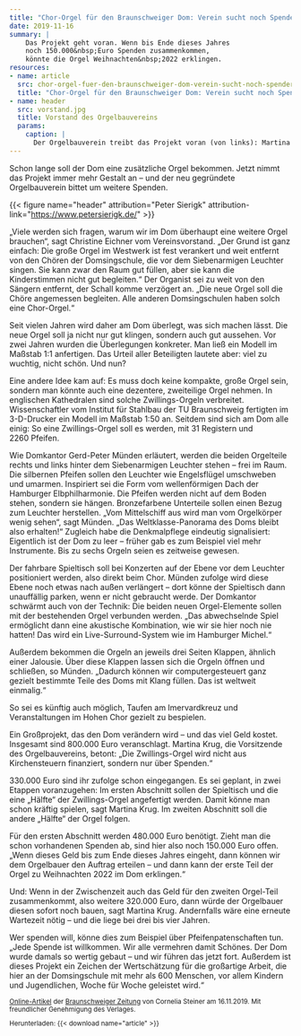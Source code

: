 ```yaml
---
title: "Chor-Orgel für den Braunschweiger Dom: Verein sucht noch Spender"
date: 2019-11-16
summary: |
    Das Projekt geht voran. Wenn bis Ende dieses Jahres 
    noch 150.000&nbsp;Euro Spenden zusammenkommen,
    könnte die Orgel Weihnachten&nbsp;2022 erklingen.
resources:
- name: article
  src: chor-orgel-fuer-den-braunschweiger-dom-verein-sucht-noch-spender.pdf
  title: "Chor-Orgel für den Braunschweiger Dom: Verein sucht noch Spender"
- name: header
  src: vorstand.jpg
  title: Vorstand des Orgelbauvereins
  params:
    caption: |
      Der Orgelbauverein treibt das Projekt voran (von links): Martina Krug, Steffen Schwarz, Annette Keil und Christine Eichner.
---
```


Schon lange soll der Dom eine zusätzliche Orgel bekommen. Jetzt nimmt das
Projekt immer mehr Gestalt an&nbsp;– und der neu gegründete Orgelbauverein
bittet um weitere Spenden.

{{< figure name="header" attribution="Peter Sierigk" attribution-link="https://www.petersierigk.de/" >}}

„Viele werden sich fragen, warum wir im Dom überhaupt eine weitere Orgel
brauchen“, sagt Christine Eichner vom Vereinsvorstand. „Der Grund ist ganz
einfach: Die große Orgel im Westwerk ist fest verankert und weit entfernt von
den Chören der Domsingschule, die vor dem Siebenarmigen Leuchter singen.
Sie kann zwar den Raum gut füllen, aber sie kann die Kinderstimmen nicht
gut begleiten.“ Der Organist sei zu weit von den Sängern entfernt, der Schall
komme verzögert an. „Die neue Orgel soll die Chöre angemessen begleiten.
Alle anderen Domsingschulen haben solch eine Chor-Orgel.“

Seit vielen Jahren wird daher am Dom überlegt, was sich machen lässt. Die
neue Orgel soll ja nicht nur gut klingen, sondern auch gut aussehen. Vor zwei
Jahren wurden die Überlegungen konkreter. Man ließ ein Modell im Maßstab&nbsp;1:1
anfertigen. Das Urteil aller Beteiligten lautete aber: viel zu wuchtig, nicht
schön. Und nun?

Eine andere Idee kam auf: Es muss doch keine kompakte, große Orgel sein,
sondern man könnte auch eine dezentere, zweiteilige Orgel nehmen. In
englischen Kathedralen sind solche Zwillings-Orgeln verbreitet.
Wissenschaftler vom Institut für Stahlbau der TU Braunschweig fertigten im
3-D-Drucker ein Modell im Maßstab&nbsp;1:50 an. Seitdem sind sich am Dom alle
einig: So eine Zwillings-Orgel soll es werden, mit 31&nbsp;Registern und
2260&nbsp;Pfeifen.

Wie Domkantor Gerd-Peter Münden erläutert, werden die beiden Orgelteile
rechts und links hinter dem Siebenarmigen Leuchter stehen&nbsp;– frei im Raum.
Die silbernen Pfeifen sollen den Leuchter wie Engelsflügel umschweben und
umarmen. Inspiriert sei die Form vom wellenförmigen Dach der Hamburger
Elbphilharmonie. Die Pfeifen werden nicht auf dem Boden stehen, sondern
sie hängen. Bronzefarbene Unterteile sollen einen Bezug zum Leuchter
herstellen. „Vom Mittelschiff aus wird man vom Orgelkörper wenig sehen“,
sagt Münden. „Das Weltklasse-Panorama des Doms bleibt also erhalten!“
Zugleich habe die Denkmalpflege eindeutig signalisiert: Eigentlich ist der
Dom zu leer&nbsp;– früher gab es zum Beispiel viel mehr Instrumente. Bis zu sechs
Orgeln seien es zeitweise gewesen.

Der fahrbare Spieltisch soll bei Konzerten auf der Ebene vor dem Leuchter
positioniert werden, also direkt beim Chor. Münden zufolge wird diese Ebene
noch etwas nach außen verlängert&nbsp;– dort könne der Spieltisch dann
unauffällig parken, wenn er nicht gebraucht werde. Der Domkantor
schwärmt auch von der Technik: Die beiden neuen Orgel-Elemente sollen mit
der bestehenden Orgel verbunden werden. „Das abwechselnde Spiel 
ermöglicht dann eine akustische Kombination, wie wir sie hier noch nie
hatten! Das wird ein Live-Surround-System wie im Hamburger Michel.“

Außerdem bekommen die Orgeln an jeweils drei Seiten Klappen, ähnlich
einer Jalousie. Über diese Klappen lassen sich die Orgeln öffnen und
schließen, so Münden. „Dadurch können wir computergesteuert ganz gezielt
bestimmte Teile des Doms mit Klang füllen. Das ist weltweit einmalig.“

So sei es künftig auch möglich, Taufen am Imervardkreuz und
Veranstaltungen im Hohen Chor gezielt zu bespielen.

Ein Großprojekt, das den Dom verändern wird&nbsp;– und das viel Geld kostet.
Insgesamt sind 800.000&nbsp;Euro veranschlagt. Martina Krug, die Vorsitzende
des Orgelbauvereins, betont: „Die Zwillings-Orgel wird nicht aus
Kirchensteuern finanziert, sondern nur über Spenden.“

330.000&nbsp;Euro sind ihr zufolge schon eingegangen. Es sei geplant, in zwei
Etappen voranzugehen: Im ersten Abschnitt sollen der Spieltisch und die eine
„Hälfte“ der Zwillings-Orgel angefertigt werden. Damit könne man schon
kräftig spielen, sagt Martina Krug. Im zweiten Abschnitt soll die andere
„Hälfte“ der Orgel folgen.

Für den ersten Abschnitt werden 480.000&nbsp;Euro benötigt. Zieht man die
schon vorhandenen Spenden ab, sind hier also noch 150.000&nbsp;Euro offen.
„Wenn dieses Geld bis zum Ende dieses Jahres eingeht, dann können wir
dem Orgelbauer den Auftrag erteilen&nbsp;– und dann kann der erste Teil der
Orgel zu Weihnachten&nbsp;2022 im Dom erklingen.“

Und: Wenn in der Zwischenzeit auch das Geld für den zweiten Orgel-Teil
zusammenkommt, also weitere 320.000&nbsp;Euro, dann würde der Orgelbauer
diesen sofort noch bauen, sagt Martina Krug. Andernfalls wäre eine erneute
Wartezeit nötig&nbsp;– und die liege bei drei bis vier Jahren.

Wer spenden will, könne dies zum Beispiel über Pfeifenpatenschaften tun.
„Jede Spende ist willkommen. Wir alle vermehren damit Schönes. Der Dom
wurde damals so wertig gebaut&nbsp;– und wir führen das jetzt fort. Außerdem ist
dieses Projekt ein Zeichen der Wertschätzung für die großartige Arbeit, die
hier an der Domsingschule mit mehr als 600&nbsp;Menschen, vor allem Kindern
und Jugendlichen, Woche für Woche geleistet wird.“

<small>

[Online-Artikel](https://braunschweiger-zeitung.de/article227663753.html) der [Braunschweiger Zeitung](https://braunschweiger-zeitung.de) von Cornelia Steiner am 16.11.2019.
Mit freundlicher Genehmigung des Verlages.

Herunterladen: {{< download name="article" >}}

</small>
